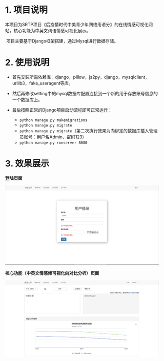 # 1. 项目说明

​	本项目为SRTP项目《后疫情时代中美青少年网络用语分》的在线情感可视化网站，核心功能为中英文词语情感可视化展示。



​	项目主要基于Django框架搭建，通过Mysql进行数据存储。



# 2. 使用说明

- 首先安装所需依赖库：django，pillow，js2py，django，mysqlclient，urlilb3，fake_useragent等库。
- 然后再修改setting中的mysql数据库配置连接到一个新的用于存放账号信息的一个数据库上。

- 最后按照正常的Django项目启动流程即可正常运行：
  - `python manage.py makemigrations`
  - `python manage.py migrate`
  - `python manage.py migrate`（第二次执行效果为向绑定的数据库插入管理员账号：用户名Admin、密码123）
  - `python manage.py runserver 8080`



# 3. 效果展示

**登陆页面**

![](.\md_pic\登陆效果图.png)

**核心功能（中英文情感倾可视化向对比分析）页面**

![](.\md_pic\核心功能示例.png)